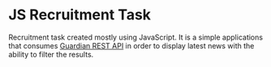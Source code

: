 # JS Recruitment Task

Recruitment task created mostly using JavaScript. It is a simple applications that consumes [Guardian REST API](https://open-platform.theguardian.com/) in order to display latest news with the ability to filter the results.
